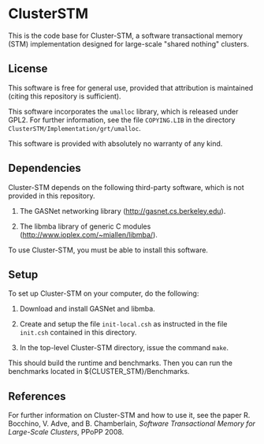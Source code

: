 ClusterSTM
==========

This is the code base for Cluster-STM, a software transactional memory
(STM) implementation designed for large-scale "shared nothing"
clusters.

License
-------

This software is free for general use, provided that attribution is
maintained (citing this repository is sufficient).

This software incorporates the `umalloc` library, which is released
under GPL2.  For further information, see the file `COPYING.LIB` in the
directory `ClusterSTM/Implementation/grt/umalloc`.

This software is provided with absolutely no warranty of any kind.

Dependencies
------------

Cluster-STM depends on the following third-party software, which is
not provided in this repository.  

1. The GASNet networking library (http://gasnet.cs.berkeley.edu).

2. The libmba library of generic C modules
(http://www.ioplex.com/~miallen/libmba/).

To use Cluster-STM, you must be able to install this software.

Setup
-----

To set up Cluster-STM on your computer, do the following:

1. Download and install GASNet and libmba.

2. Create and setup the file `init-local.csh` as instructed in the
   file `init.csh` contained in this directory.

3. In the top-level Cluster-STM directory, issue the command `make`.

This should build the runtime and benchmarks.  Then you can run the
benchmarks located in ${CLUSTER_STM}/Benchmarks.

References
----------

For further information on Cluster-STM and how to use it, see the
paper R. Bocchino, V. Adve, and B. Chamberlain, *Software
Transactional Memory for Large-Scale Clusters*, PPoPP 2008.
